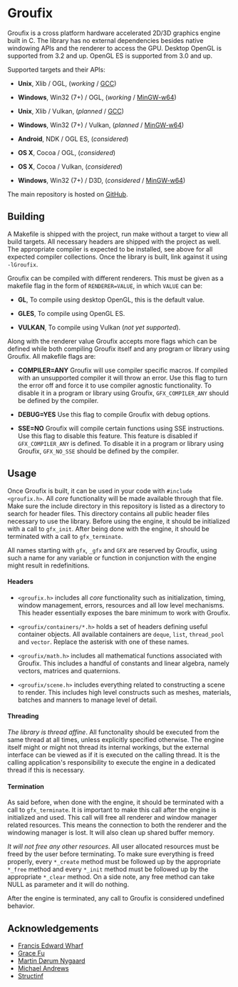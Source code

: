 # Groufix

Groufix is a cross platform hardware accelerated 2D/3D graphics engine built in C. The library has no external dependencies besides native windowing APIs and the renderer to access the GPU. Desktop OpenGL is supported from 3.2 and up. OpenGL ES is supported from 3.0 and up.

Supported targets and their APIs:

* __Unix__, Xlib / OGL, (_working_ / [GCC](https://gcc.gnu.org/))

* __Windows__, Win32 (7+) / OGL, (_working_ / [MinGW-w64](http://mingw-w64.sourceforge.net/))

* __Unix__, Xlib / Vulkan, (_planned_ / [GCC](https://gcc.gnu.org/))

* __Windows__, Win32 (7+) / Vulkan, (_planned_ / [MinGW-w64](http://mingw-w64.sourceforge.net/))

* __Android__, NDK / OGL ES, (_considered_)

* __OS X__, Cocoa / OGL, (_considered_)

* __OS X__, Cocoa / Vulkan, (_considered_)

* __Windows__, Win32 (7+) / D3D, (_considered_ / [MinGW-w64](http://mingw-w64.sourceforge.net/))

The main repository is hosted on [GitHub](https://github.com/Ckef/Groufix).


## Building

A Makefile is shipped with the project, run make without a target to view all build targets. All necessary headers are shipped with the project as well. The appropriate compiler is expected to be installed, see above for all expected compiler collections. Once the library is built, link against it using `-lGroufix`.

Groufix can be compiled with different renderers. This must be given as a makefile flag in the form of `RENDERER=VALUE`, in which `VALUE` can be:

* __GL__, To compile using desktop OpenGL, this is the default value.

* __GLES__, To compile using OpenGL ES.

* __VULKAN__, To compile using Vulkan (_not yet supported_).

Along with the renderer value Groufix accepts more flags which can be defined while both compiling Groufix itself and any program or library using Groufix. All makefile flags are:

* __COMPILER=ANY__ Groufix will use compiler specific macros. If compiled with an unsupported compiler it will throw an error. Use this flag to turn the error off and force it to use compiler agnostic functionality. To disable it in a program or library using Groufix, `GFX_COMPILER_ANY` should be defined by the compiler.

* __DEBUG=YES__ Use this flag to compile Groufix with debug options.

* __SSE=NO__ Groufix will compile certain functions using SSE instructions. Use this flag to disable this feature. This feature is disabled if `GFX_COMPILER_ANY` is defined. To disable it in a program or library using Groufix, `GFX_NO_SSE` should be defined by the compiler.


## Usage

Once Groufix is built, it can be used in your code with `#include <groufix.h>`. All _core_ functionality will be made available through that file. Make sure the include directory in this repository is listed as a directory to search for header files. This directory contains all public header files necessary to use the library. Before using the engine, it should be initialized with a call to `gfx_init`. After being done with the engine, it should be terminated with a call to `gfx_terminate`.

All names starting with `gfx`, `_gfx` and `GFX` are reserved by Groufix, using such a name for any variable or function in conjunction with the engine might result in redefinitions.


#### Headers

* `<groufix.h>` includes all _core_ functionality such as initialization, timing, window management, errors, resources and all low level mechanisms. This header essentially exposes the bare minimum to work with Groufix.

* `<groufix/containers/*.h>` holds a set of headers defining useful container objects. All available containers are `deque`, `list`, `thread_pool` and `vector`. Replace the asterisk with one of these names.

* `<groufix/math.h>` includes all mathematical functions associated with Groufix. This includes a handful of constants and linear algebra, namely vectors, matrices and quaternions.

* `<groufix/scene.h>` includes everything related to constructing a scene to render. This includes high level constructs such as meshes, materials, batches and manners to manage level of detail.


#### Threading

_The library is thread affine_. All functonality should be executed from the same thread at all times, unless explicitly specified otherwise. The engine itself might or might not thread its internal workings, but the external interface can be viewed as if it is executed on the calling thread. It is the calling application's responsibility to execute the engine in a dedicated thread if this is necessary.


#### Termination

As said before, when done with the engine, it should be terminated with a call to `gfx_terminate`. It is important to make this call after the engine is initialized and used. This call will free all renderer and window manager related resources. This means the connection to both the renderer and the windowing manager is lost. It will also clean up shared buffer memory.

_It will not free any other resources_. All user allocated resources must be freed by the user before terminating. To make sure everything is freed properly, every `*_create` method must be followed up by the appropriate `*_free` method and every `*_init` method must be followed up by the appropriate `*_clear` method. On a side note, any free method can take NULL as parameter and it will do nothing.

After the engine is terminated, any call to Groufix is considered undefined behavior.


## Acknowledgements

* [Francis Edward Wharf](https://github.com/Xeom)
* [Grace Fu](http://github.com/thomastanck)
* [Martin Dørum Nygaard](https://github.com/mortie)
* [Michael Andrews](https://github.com/andrewsmike)
* [Structinf](https://github.com/xdot)
